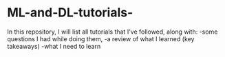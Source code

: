 # ML-and-DL-tutorials-

In this repository, I will list all tutorials that I've followed, along with:
-some questions I had while doing them, 
-a review of what I learned (key takeaways)
-what I need to learn 
